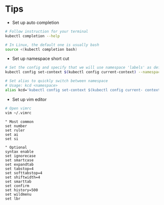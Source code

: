 # Tips

- Set up auto completion
```bash
# Follow instruction for your terminal
kubectl completion --help

# In Linux, the default one is usually bash
source <(kubectl completion bash)
```
- Set up namespace short cut
```bash
# Set the config and specify that we will use namespace 'labels' as default
kubectl config set-context $(kubectl config current-context) --namespace=labels

# Set alias to quickly switch between namespace
# Usage: kcd <namespace> 
alias kcd='kubectl config set-context $(kubectl config current- context) --namespace '
```
- Set up vim editor
```bash
# Open vimrc
vim ~/.vimrc
```
```vim title="~/.vimrc"
" Most common
set number
set ruler
set ai
set si

" Optional
syntax enable
set ignorecase
set smartcase
set expandtab
set tabstop=4
set softtabstop=4
set shiftwidth=4
set smarttab
set confirm
set history=500
set wildmenu
set lbr
```